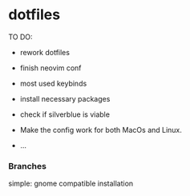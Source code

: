 # dotfiles
TO DO:

- rework dotfiles
- finish neovim conf
- most used keybinds
- install necessary packages
- check if silverblue is viable
- Make the config work for both MacOs and Linux.

- 
  ...



### Branches

simple: gnome compatible installation
